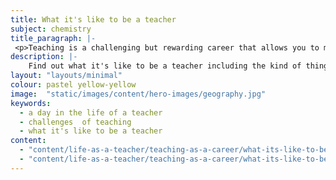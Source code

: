 ```yaml
---
title: What it's like to be a teacher
subject: chemistry
title_paragraph: |-
 <p>Teaching is a challenging but rewarding career that allows you to make a significant impact on pupils' lives. With no 2 days being the same, it’s an excellent choice for those who thrive in a dynamic and varied work environment.</p>
description: |-
    Find out what it's like to be a teacher including the kind of things you'll do each day.
layout: "layouts/minimal"
colour: pastel yellow-yellow
image:  "static/images/content/hero-images/geography.jpg"
keywords:
  - a day in the life of a teacher 
  - challenges  of teaching 
  - what it's like to be a teacher 
content:
  - "content/life-as-a-teacher/teaching-as-a-career/what-its-like-to-be-a-teacher/header" 
  - "content/life-as-a-teacher/teaching-as-a-career/what-its-like-to-be-a-teacher/article" 
---
```

